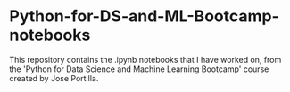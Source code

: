# Python-for-DS-and-ML-Bootcamp-notebooks

This repository contains the .ipynb notebooks that I have worked on, from the 'Python for Data Science and Machine Learning Bootcamp' course created by Jose Portilla.
